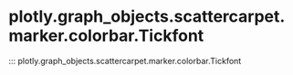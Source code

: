 # plotly.graph_objects.scattercarpet.marker.colorbar.Tickfont

::: plotly.graph_objects.scattercarpet.marker.colorbar.Tickfont
